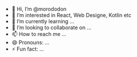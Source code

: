 - 👋 Hi, I’m @morododon
- 👀 I’m interested in React, Web Designe, Kotlin etc
- 🌱 I’m currently learning ...
- 💞️ I’m looking to collaborate on ...
- 📫 How to reach me ...
- 😄 Pronouns: ...
- ⚡ Fun fact: ...

<!---
morododon/morododon is a ✨ special ✨ repository because its `README.md` (this file) appears on your GitHub profile.
You can click the Preview link to take a look at your changes.
--->
